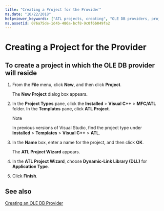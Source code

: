 ```yaml
---
title: "Creating a Project for the Provider"
ms.date: "10/22/2018"
helpviewer_keywords: ["ATL projects, creating", "OLE DB providers, projects", "projects [C++], creating"]
ms.assetid: 076a75de-1d4b-486a-bcf8-9c0f6b049fa2
---
```

# Creating a Project for the Provider

## To create a project in which the OLE DB provider will reside

1. From the **File** menu, click **New**, and then click **Project**.

   The **New Project** dialog box appears.

1. In the **Project Types** pane, click the **Installed** > **Visual C++** > **MFC/ATL** folder. In the **Templates** pane, click **ATL Project**.

    > [!NOTE]
    > In previous versions of Visual Studio, find the project type under **Installed** > **Templates** > **Visual C++** > **ATL**.

1. In the **Name** box, enter a name for the project, and then click **OK**.

   The **ATL Project Wizard** appears.

1. In the **ATL Project Wizard**, choose **Dynamic-Link Library (DLL)** for **Application Type**.

1. Click **Finish**.

## See also

[Creating an OLE DB Provider](../../data/oledb/creating-an-ole-db-provider.md)
